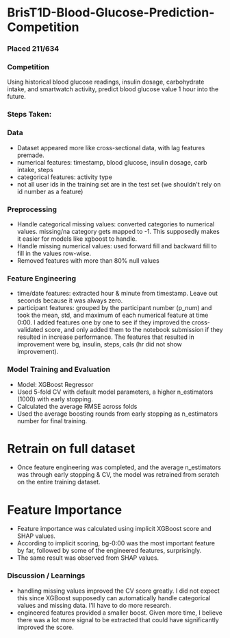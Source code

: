 # BrisT1D-Blood-Glucose-Prediction-Competition


### Placed 211/634


### Competition 
Using historical blood glucose readings, insulin dosage, carbohydrate intake, and smartwatch activity, predict blood glucose value 1 hour into the future. 

### Steps Taken: 

### Data 
- Dataset appeared more like cross-sectional data, with lag features premade.
- numerical features: timestamp, blood glucose, insulin dosage, carb intake, steps
- categorical features: activity type
- not all user ids in the training set are in the test set (we shouldn't rely on id number as a feature)

### Preprocessing 
- Handle categorical missing values: converted categories to numerical values. missing/na category gets mapped to -1. This supposedly makes it easier for models like xgboost to handle. 
- Handle missing numerical values: used forward fill and backward fill to fill in the values row-wise.
- Removed features with more than 80% null values

### Feature Engineering 
- time/date features: extracted hour & minute from timestamp. Leave out seconds because it was always zero.
- participant features: grouped by the participant number (p_num) and took the mean, std, and maximum of each numerical feature at time 0:00. I added features one by one to see if they improved the cross-validated score, and only added them to the notebook submission if they resulted in increase performance. The features that resulted in improvement were bg, insulin, steps, cals (hr did not show improvement).

### Model Training and Evaluation 
- Model: XGBoost Regressor
- Used 5-fold CV with default model parameters, a higher n_estimators (1000) with early stopping.
- Calculated the average RMSE across folds
- Used the average boosting rounds from early stopping as n_estimators number for final training.

# Retrain on full dataset 
- Once feature engineering was completed, and the average n_estimators was through early stopping & CV, the model was retrained from scratch on the entire training dataset.

# Feature Importance 
- Feature importance was calculated using implicit XGBoost score and SHAP values.
- According to implicit scoring, bg-0:00 was the most important feature by far, followed by some of the engineered features, surprisingly.
- The same result was observed from SHAP values.


### Discussion / Learnings 
- handling missing values improved the CV score greatly. I did not expect this since XGBoost supposedly can automatically handle categorical values and missing data. I'll have to do more research.
- engineered features provided a smaller boost. Given more time, I believe there was a lot more signal to be extracted that could have significantly improved the score.
